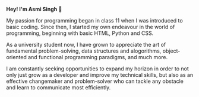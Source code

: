 **Hey! I'm Asmi Singh** 👋 

My passion for programming began in class 11 when I was introduced to basic coding.
Since then, I started my own endeavour in the world of programming, beginning with basic HTML, Python and CSS.

As a university student now, I have grown to appreciate the art of fundamental problem-solving, data structures and alogorithms, object-oriented and functional programming paradigms, and much more.

I am constantly seeking opportunities to expand my horizon in order to not only just grow as a developer and improve my technical skills, but also as an effective changemaker and problem-solver who can tackle any obstacle and learn to communicate most efficiently.
